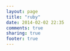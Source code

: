 ```yaml
---
layout: page
title: "ruby"
date: 2014-02-02 22:35
comments: true
sharing: true
footer: true
---
```

